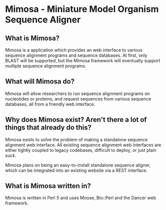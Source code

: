# Mimosa - Miniature Model Organism Sequence Aligner

## What is Mimosa?

Mimosa is a application which provides an web interface to various sequence
alignment programs and sequence databases. At first, only BLAST will be
supported, but the Mimosa framework will eventually support multiple sequence
alignment programs.

## What will Mimosa do?

Mimosa will allow researchers to run sequence alignment programs on nucleotides
or proteins, and request sequences from various sequence databases, all from
a friendly web interface.

## Why does Mimosa exist? Aren't there a lot of things that already do this?

Mimosa exists to solve the problem of making a standalone sequence alignment
web interface. All existing sequence alignment web interfaces are either tightly
coupled to legacy codebases, difficult to deploy, or just plain *suck*.

Mimosa plans on being an easy-to-install standalone sequence aligner, which
can be integrated into an existing website via a REST interface.

## What is Mimosa written in?

Mimosa is written in Perl 5 and uses Moose, Bio::Perl and the Dancer web framework.
